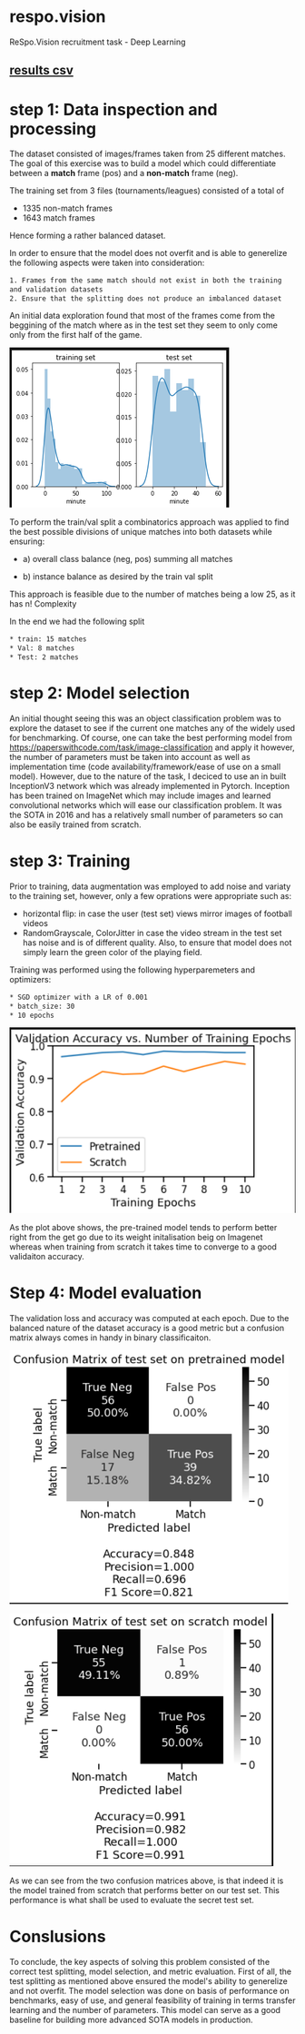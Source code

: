 # respo.vision

ReSpo.Vision recruitment task - Deep Learning

## [results csv](results/from_scratch.csv)



# step 1: Data inspection and processing

The dataset consisted of images/frames taken from 25 different matches. The goal of this exercise was to build a model which could differentiate between a **match** frame (pos) and a **non-match** frame (neg).

The training set from 3 files (tournaments/leagues) consisted of a total of 

* 1335 non-match frames
* 1643 match frames

Hence forming a rather balanced dataset. 

In order to ensure that the model does not overfit and is able to generelize the following aspects were taken into consideration:

	1. Frames from the same match should not exist in both the training and validation datasets
 	2. Ensure that the splitting does not produce an imbalanced dataset

An initial data exploration found that most of the frames come from the beggining of the match where as in the test set they seem to only come only from the first half of the game.



![match](docs/match.png)



To perform the train/val split a combinatorics approach was applied to find the best possible divisions of unique matches into both datasets while ensuring:

* a) overall class balance (neg, pos) summing all matches 

* b) instance balance as desired by the train val split

This approach is feasible due to the number of matches being a low 25, as it has n! Complexity

In the end we had the following split

	* train: 15 matches
	* Val: 8 matches
	* Test: 2 matches



# step 2: Model selection

An initial thought seeing this was an object classification problem was to explore the dataset to see if the current one matches any of the widely used for benchmarking. Of course, one can take the best performing model from https://paperswithcode.com/task/image-classification and apply it however, the number of parameters must be taken into account as well as implementation time (code availability/framework/ease of use on a small model). However, due to the nature of the task, I deciced to use an in built InceptionV3 network which was already implemented in Pytorch. Inception has been trained on ImageNet which may include images and learned convolutional networks which will ease our classification problem. It was the SOTA in 2016 and has a relatively small number of parameters so can also be easily trained from scratch.

# step 3: Training

Prior to training, data augmentation was employed to add noise and variaty to the training set, however, only a few oprations were appropriate such as:

* horizontal flip: in case the user (test set) views mirror images of football videos
* RandomGrayscale, ColorJitter in case the video stream in the test set has noise and is of different quality. Also, to ensure that model does not simply learn the green color of the playing field.

Training was performed using the following hyperparemeters and optimizers:

	* SGD optimizer with a LR of 0.001
	* batch_size: 30
	* 10 epochs



![val](docs/val.png)

As the plot above shows, the pre-trained model tends to perform better right from the get go due to its weight initalisation beig on Imagenet whereas when training from scratch it takes time to converge to a good validaiton accuracy.



# Step 4: Model evaluation

The validation loss and accuracy was computed at each epoch. Due to the balanced nature of the dataset accuracy is a good metric but a confusion matrix always comes in handy in binary classificaiton.



![val](docs/pre.png)

![val](docs/s.png)



As we can see from the two confusion matrices above, is that indeed it is the model trained from scratch that performs better on our test set. This performance is what shall be used to evaluate the secret test set.

# Conslusions

To conclude, the key aspects of solving this problem consisted of the correct test splitting, model selection, and metric evaluation. First of all, the test splitting as mentioned above ensured the model's ability to generelize and not overfit. The model selection was done on basis of performance on benchmarks, easy of use, and general feasibility of training in terms transfer learning and the number of parameters. This model can serve as a good baseline for building more advanced SOTA models in production.





